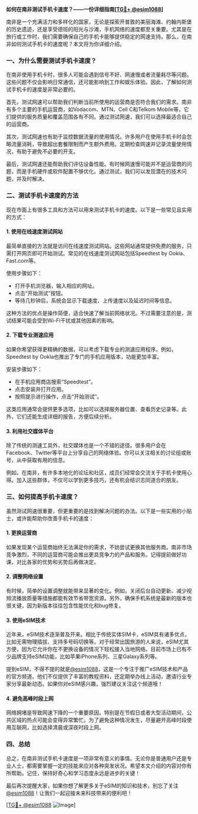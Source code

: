 **如何在南非测试手机卡速度？——一份详细指南[[TG💪+ @esim1088](https://t.me/s/esim1088)]**

南非是一个充满活力和多样化的国家，无论是探索开普敦的美丽海滩、约翰内斯堡的历史遗迹，还是享受德班的阳光与沙滩，手机网络的速度都至关重要。尤其是在旅行或工作时，我们需要确保自己的手机卡能够提供稳定的网速支持。那么，在南非如何测试手机卡的速度呢？本文将为你详细介绍。

### 一、为什么需要测试手机卡速度？

在南非使用手机卡时，很多人可能会遇到信号不好、网速慢或者流量耗尽等问题。这些问题不仅会影响日常通信，还可能影响到工作和娱乐体验。因此，了解如何测试手机卡的速度是非常必要的。

首先，测试网速可以帮助我们判断当前所使用的运营商是否符合我们的需求。南非有多个主要的手机运营商，如Vodacom、MTN、Cell C和Telkom Mobile等，它们提供的服务质量和覆盖范围各有不同。通过测试网速，我们可以选择最适合自己的运营商。

其次，测试网速也有助于监控数据流量的使用情况。许多用户在使用手机卡时会忽略流量消耗，导致超出套餐限制而产生额外费用。定期检查网速并记录流量使用情况，有助于避免不必要的开支。

最后，测试网速还能帮助我们评估设备性能。有时候网速慢可能并不是运营商的问题，而是手机硬件或软件配置不够优化。通过测试，我们可以发现潜在的技术问题，并及时解决。

### 二、测试手机卡速度的方法

现在市面上有很多工具和方法可以用来测试手机卡的速度。以下是一些常见且实用的方式：

#### 1. 使用在线速度测试网站

最简单直接的方法就是访问在线速度测试网站。这些网站通常提供免费的服务，只需打开网页即可开始测试。常见的在线速度测试网站包括Speedtest by Ookla、Fast.com等。

使用步骤如下：
- 打开手机浏览器，输入相应的网址。
- 点击“开始测试”按钮。
- 等待几秒钟后，系统会显示下载速度、上传速度以及延迟时间等信息。

这种方法的优点是操作简便，适合快速了解当前网络状况。不过需要注意的是，测试结果可能会受到Wi-Fi干扰或其他因素的影响。

#### 2. 下载专业测速应用

如果你希望获得更精确的数据，可以考虑下载专业的测速应用程序。例如，Speedtest by Ookla也推出了专门的手机应用版本，功能更加丰富。

安装步骤如下：
- 在手机应用商店搜索“Speedtest”。
- 点击安装并打开应用。
- 按照提示进行操作，点击“开始测试”。

这类应用通常会提供更多选项，比如可以选择服务器位置、查看历史记录等。此外，它们还能生成详细的报告，方便后续分析。

#### 3. 利用社交媒体平台

除了传统的测速工具外，社交媒体也是一个不错的途径。很多用户会在Facebook、Twitter等平台上分享自己的网络体验。你可以关注相关的讨论组或账号，从中获取有用的信息。

例如，在南非，有许多本地化的论坛和社区，成员们经常会交流关于手机卡使用心得。加入这些群体，不仅可以学到更多技巧，还有机会结识志同道合的朋友。

### 三、如何提高手机卡速度？

虽然测试网速很重要，但更重要的是找到解决问题的办法。以下是一些实用的小贴士，或许能帮助你改善手机卡的速度：

#### 1. 更换运营商

如果发现某个运营商始终无法满足你的需求，不妨尝试更换其他服务商。南非市场竞争激烈，不同的运营商可能会推出更具竞争力的产品和服务。记得提前做好功课，对比各家的优势和劣势后再做决定。

#### 2. 调整网络设置

有时候，简单的设置调整就能带来显著的变化。例如，关闭后台自动更新、减少视频流播放质量等措施都能有效节省带宽资源。另外，确保手机系统是最新的版本也很关键，因为新版本往往包含性能优化和bug修复。

#### 3. 使用eSIM技术

近年来，eSIM技术逐渐普及开来。相比于传统实体SIM卡，eSIM具有诸多优点，比如无需物理插拔、支持多号码切换等。对于经常出国旅游的人来说，eSIM尤其方便，因为它允许你在不更换设备的情况下轻松接入当地网络。目前市场上已有不少品牌支持eSIM功能，比如苹果iPhone系列、三星Galaxy系列等。

提到eSIM，不得不提的就是[@esim1088](https://t.me/s/esim1088)，这是一个专注于推广eSIM技术和产品的官方频道。他们不仅提供了丰富的教程资料，还定期举办线上活动，邀请行业专家分享最新动态。如果你对eSIM感兴趣，强烈建议关注这个频道哦！

#### 4. 避免高峰时段上网

网络拥堵是导致网速下降的一个重要原因。特别是在节假日或者大型活动期间，公共区域的热点可能会变得异常繁忙。为了避免这种情况发生，尽量避开高峰时段使用互联网，比如选择清晨或深夜时段上网。

### 四、总结

总之，在南非测试手机卡速度是一项非常有意义的事情。无论你是普通用户还是专业人士，都需要掌握一定的技能来应对各种突发状况。希望本文介绍的内容对你有所帮助。记住，保持好奇心和学习态度永远是进步的关键！

最后再次提醒大家，如果你想了解更多关于eSIM的知识和技术，别忘了关注[@esim1088](https://t.me/s/esim1088)！让我们一起迎接未来科技带来的便利吧！

[[TG💪+ @esim1088](https://t.me/s/esim1088) ![Image](https://i.postimg.cc/4NQfJmqS/Snipaste-2025-05-13-00-14-12.png)]